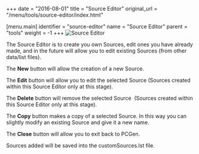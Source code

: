 +++
date = "2016-08-01"
title = "Source Editor"
original_url = "/menu/tools/source-editor/index.html"

[menu.main]
    identifier = "source-editor"
    name = "Source Editor"
    parent = "tools"
        weight = -1
+++
![Source Editor](../../../images/editors/source/sectionheading.png)

The Source Editor is to create you own Sources, edit ones you have
already made, and in the future will allow you to edit existing Sources
(from other data/list files).

The **New** button will allow the creation of a new Source.

The **Edit** button will allow you to edit the selected Source (Sources
created within this Source Editor only at this stage).

The **Delete** button will remove the selected Source  (Sources created
within this Source Editor only at this stage).

The **Copy** button makes a copy of a selected Source. In this way you
can slightly modify an existing Source and give it a new name.

The **Close** button will allow you to exit back to PCGen.

Sources added will be saved into the customSources.lst file.



